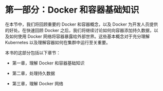 # 第一部分：Docker 和容器基础知识

在本节中，我们将回顾重要的 Docker 和容器概念，以及 Docker 为开发人员提供的好处。在快速回顾 Docker 之后，我们将继续讨论如何向容器添加持久数据，以及如何使用 Docker 网络将容器暴露给外部世界。这些基本概念对于充分理解 Kubernetes 以及理解容器如何在集群中运行至关重要。

本书的这部分包括以下章节：

+   第一章，理解 Docker 和容器基础知识

+   第二章，处理持久数据

+   第三章，理解 Docker 网络
